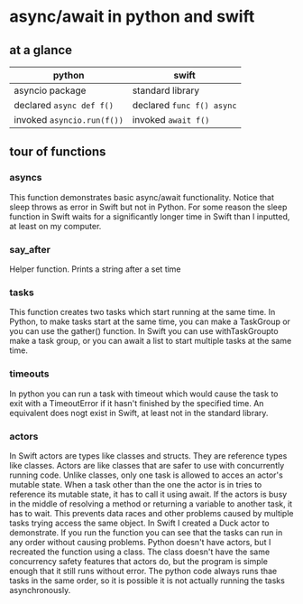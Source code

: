 # async/await in python and swift

## at a glance

| python | swift |
| ------ | ----- |
| asyncio package | standard library |
| declared `async def f()` | declared `func f() async` |
| invoked `asyncio.run(f())` | invoked `await f()` |

## tour of functions

### asyncs
This function demonstrates basic async/await functionality. Notice that sleep throws as error in Swift but not in Python. For some reason the sleep function in Swift waits for a significantly longer time in Swift than I inputted, at least on my computer.

### say_after
Helper function. Prints a string after a set time

### tasks
This function creates two tasks which start running at the same time. In Python, to make tasks start at the same time, you can make a TaskGroup or you can use the gather() function. In Swift you can use withTaskGroupto make a task group, or you can await a list to start multiple tasks at the same time.

### timeouts
In python you can run a task with timeout which would cause the task to exit with a TimeoutError if it hasn't finished by the specified time. An equivalent does nogt exist in Swift, at least not in the standard library. 

### actors
In Swift actors are types like classes and structs. They are reference types like classes. Actors are like classes that are safer to use with concurrently running code. Unlike classes, only one task is allowed to acces an actor's mutable state. When a task other than the one the actor is in tries to reference its mutable state, it has to call it using await. If the actors is busy in the middle of resolving a method or returning a variable to another task, it has to wait. This prevents data races and other problems caused by multiple tasks trying access the same object. In Swift I created a Duck actor to demonstrate. If you run the function you can see that the tasks can run in any order without causing problems. Python doesn't have actors, but I recreated the function using a class. The class doesn't have the same concurrency safety features that actors do, but the program is simple enough that it still runs without error. The python code always runs thae tasks in the same order, so it is possible it is not actually running the tasks asynchronously. 
